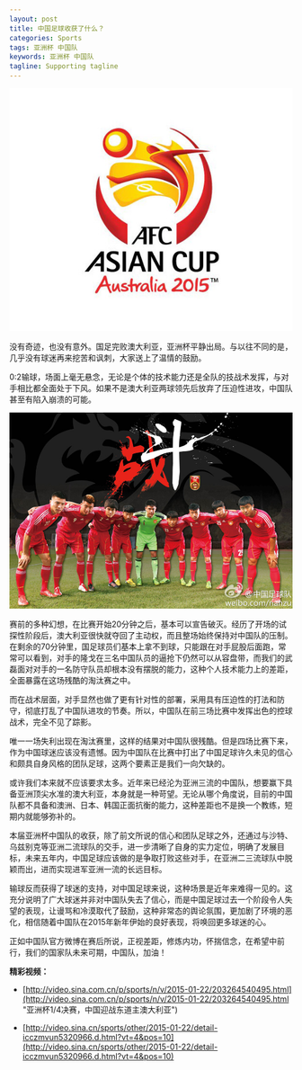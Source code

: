 ```yaml
---
layout: post
title: 中国足球收获了什么？
categories: Sports
tags: 亚洲杯 中国队 
keywords: 亚洲杯 中国队
tagline: Supporting tagline
---
```

<img src="/assets/pictures/Sports/AsianCup.jpg">

没有奇迹，也没有意外。国足完败澳大利亚，亚洲杯平静出局。与以往不同的是，几乎没有球迷再来挖苦和讽刺，大家送上了温情的鼓励。

0:2输球，场面上毫无悬念，无论是个体的技术能力还是全队的技战术发挥，与对手相比都全面处于下风。如果不是澳大利亚两球领先后放弃了压迫性进攻，中国队甚至有陷入崩溃的可能。

<img src="/assets/pictures/Sports/china.jpg">

赛前的多种幻想，在比赛开始20分钟之后，基本可以宣告破灭。经历了开场的试探性阶段后，澳大利亚很快就夺回了主动权，而且整场始终保持对中国队的压制。在剩余的70分钟里，国足球员们基本上拿不到球，只能跟在对手屁股后面跑，常常可以看到，对手的隆戈在三名中国队员的逼抢下仍然可以从容盘带，而我们的武磊面对对手的一名防守队员却根本没有摆脱的能力，这种个人技术能力上的差距，全面暴露在这场残酷的淘汰赛之中。

而在战术层面，对手显然也做了更有针对性的部署，采用具有压迫性的打法和防守，彻底打乱了中国队进攻的节奏。所以，中国队在前三场比赛中发挥出色的控球战术，完全不见了踪影。

唯一一场失利出现在淘汰赛里，这样的结果对中国队很残酷。但是四场比赛下来，作为中国球迷应该没有遗憾。因为中国队在比赛中打出了中国足球许久未见的信心和颇具自身风格的团队足球，这两个要素正是我们一向欠缺的。

或许我们本来就不应该要求太多。近年来已经沦为亚洲三流的中国队，想要赢下具备亚洲顶尖水准的澳大利亚，本身就是一种苛望。无论从哪个角度说，目前的中国队都不具备和澳洲、日本、韩国正面抗衡的能力，这种差距也不是换一个教练，短期内就能够弥补的。

本届亚洲杯中国队的收获，除了前文所说的信心和团队足球之外，还通过与沙特、乌兹别克等亚洲二流球队的交手，进一步清晰了自身的实力定位，明确了发展目标，未来五年内，中国足球应该做的是争取打败这些对手，在亚洲二三流球队中脱颖而出，进而实现进军亚洲一流的长远目标。

输球反而获得了球迷的支持，对中国足球来说，这种场景是近年来难得一见的。这充分说明了广大球迷并非对中国队失去了信心，而是中国足球过去一个阶段令人失望的表现，让谩骂和冷漠取代了鼓励，这种非常态的舆论氛围，更加剧了环境的恶化，相信随着中国队在2015年新年伊始的良好表现，将唤回更多球迷的心。

正如中国队官方微博在赛后所说，正视差距，修炼内功，怀揣信念，在希望中前行，我们的国家队未来可期，中国队，加油！

**精彩视频：**

- [http://video.sina.com.cn/p/sports/n/v/2015-01-22/203264540495.html](http://video.sina.com.cn/p/sports/n/v/2015-01-22/203264540495.html "亚洲杯1/4决赛，中国迎战东道主澳大利亚")


- [http://video.sina.cn/sports/other/2015-01-22/detail-icczmvun5320966.d.html?vt=4&pos=10](http://video.sina.cn/sports/other/2015-01-22/detail-icczmvun5320966.d.html?vt=4&pos=10)

